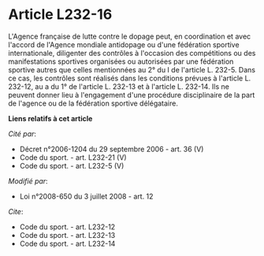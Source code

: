 # Article L232-16

L'Agence française de lutte contre le dopage peut, en coordination et avec l'accord de l'Agence mondiale antidopage ou d'une
fédération sportive internationale, diligenter des contrôles à l'occasion des compétitions ou des manifestations sportives
organisées ou autorisées par une fédération sportive autres que celles mentionnées au 2° du I de l'article L. 232-5. Dans ce
cas, les contrôles sont réalisés dans les conditions prévues à l'article L. 232-12, au a du 1° de l'article L. 232-13 et à
l'article L. 232-14. Ils ne peuvent donner lieu à l'engagement d'une procédure disciplinaire de la part de l'agence ou de la
fédération sportive délégataire.

**Liens relatifs à cet article**

_Cité par_:

  - Décret n°2006-1204 du 29 septembre 2006 - art. 36 (V)
  - Code du sport. - art. L232-21 (V)
  - Code du sport. - art. L232-5 (V)

_Modifié par_:

  - Loi n°2008-650 du 3 juillet 2008 - art. 12

_Cite_:

  - Code du sport. - art. L232-12
  - Code du sport. - art. L232-13
  - Code du sport. - art. L232-14
